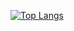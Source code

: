 [![Top Langs](https://github-readme-stats.vercel.app/api/top-langs/?username=shayanhaghani)](https://github.com/shayanhaghani/github-readme-stats)
